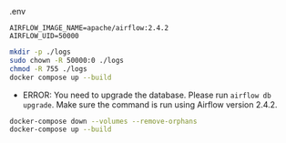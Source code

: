 .env
```env
AIRFLOW_IMAGE_NAME=apache/airflow:2.4.2
AIRFLOW_UID=50000
```

```bash
mkdir -p ./logs
sudo chown -R 50000:0 ./logs
chmod -R 755 ./logs
docker compose up --build
```

- ERROR: You need to upgrade the database. Please run `airflow db upgrade`. Make sure the command is run using Airflow version 2.4.2.

```bash
docker-compose down --volumes --remove-orphans
docker-compose up --build

```

